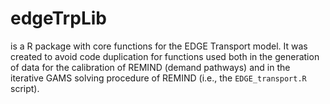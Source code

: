 # edgeTrpLib 

is a R package with core functions for the EDGE Transport model. It was created
to avoid code duplication for functions used both in the generation of data for
the calibration of REMIND (demand pathways) and in the iterative GAMS solving
procedure of REMIND (i.e., the `EDGE_transport.R` script).
